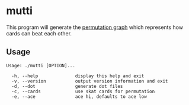 mutti
=====

This program will generate the [permutation graph](http://en.wikipedia.org/wiki/Permutation_graph) which represents how cards can beat each other. 

Usage
-----
```
Usage: ./mutti [OPTION]...

  -h, --help              display this help and exit
  -v, --version           output version information and exit
  -d, --dot               generate dot files
  -c, --cards             use skat cards for permutation
  -e, --ace               ace hi, defaults to ace low
```
